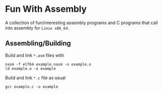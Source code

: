 # Fun With Assembly

A collection of fun/interesting assembly programs and C programs that call into assembly for `Linux x86_64`.

## Assembling/Building

Build and link `*.asm` files with

    nasm -f elf64 example.nasm -o example.o
    ld example.o -o example

Build and link `*.c` file as usual

    gcc example.c -o example
